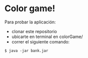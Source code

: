 # Color game!

Para probar la aplicación:

- clonar este repositorio
- ubicarte en terminal en colorGame/
- correr el siguiente comando:

`$ java -jar bank.jar`

